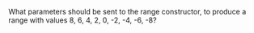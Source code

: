 What parameters should be sent to the range constructor, to produce a range with values 8, 6, 4, 2, 0, -2, -4, -6, -8?

